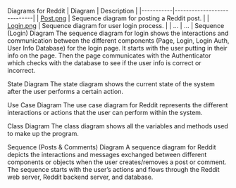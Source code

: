 Diagrams for Reddit
| Diagram   | Description                |
|-----------|----------------------------|
| [Post.png](diagrams/Post.png) | Sequence diagram for posting a Reddit post. |
| [Login.png](diagrams/Login.png) | Sequence diagram for user login process. |
| ...       | ...                        |
Sequence (Login) Diagram
The sequence diagram for login shows the interactions and communication between the different components (Page, Login, Login Auth, User Info Database) for the login page. It starts with the user putting in their info on the page. Then the page communicates with the Authenticator which checks with the database to see if the user info is correct or incorrect.


State Diagram
The state diagram shows the current state of the system after the user performs a certain action.

Use Case Diagram
The use case diagram for Reddit represents the different interactions or actions that the user can perform within the system.

Class Diagram
The class diagram shows all the variables and methods used to make up the program.

Sequence (Posts & Comments) Diagram
A sequence diagram for Reddit depicts the interactions and messages exchanged between different components or objects when the user creates/removes a post or comment. The sequence starts with the user’s actions and flows through the Reddit web server, Reddit backend server, and database. 

